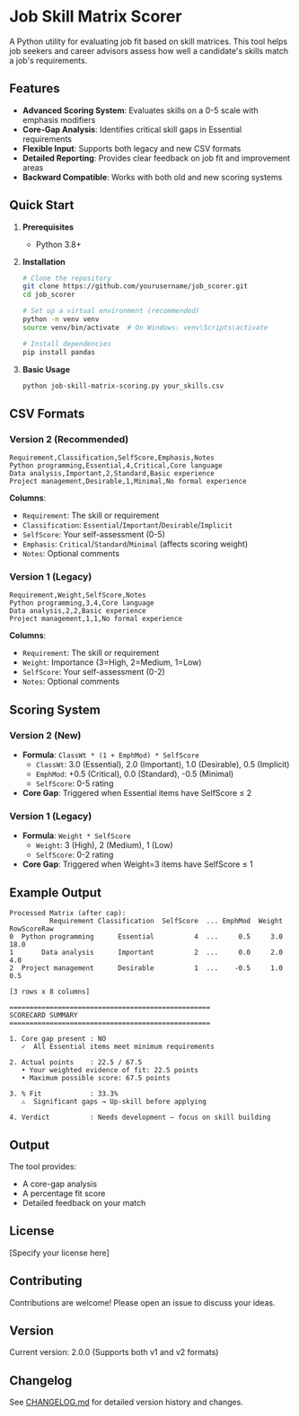 # Job Skill Matrix Scorer

A Python utility for evaluating job fit based on skill matrices. This tool helps job seekers and career advisors assess how well a candidate's skills match a job's requirements.

## Features

- **Advanced Scoring System**: Evaluates skills on a 0-5 scale with emphasis modifiers
- **Core-Gap Analysis**: Identifies critical skill gaps in Essential requirements
- **Flexible Input**: Supports both legacy and new CSV formats
- **Detailed Reporting**: Provides clear feedback on job fit and improvement areas
- **Backward Compatible**: Works with both old and new scoring systems

## Quick Start

1. **Prerequisites**
   - Python 3.8+

2. **Installation**
   ```bash
   # Clone the repository
   git clone https://github.com/yourusername/job_scorer.git
   cd job_scorer
   
   # Set up a virtual environment (recommended)
   python -m venv venv
   source venv/bin/activate  # On Windows: venv\Scripts\activate
   
   # Install dependencies
   pip install pandas
   ```

3. **Basic Usage**
   ```bash
   python job-skill-matrix-scoring.py your_skills.csv
   ```

## CSV Formats

### Version 2 (Recommended)
```csv
Requirement,Classification,SelfScore,Emphasis,Notes
Python programming,Essential,4,Critical,Core language
Data analysis,Important,2,Standard,Basic experience
Project management,Desirable,1,Minimal,No formal experience
```

**Columns**:
- `Requirement`: The skill or requirement
- `Classification`: `Essential`/`Important`/`Desirable`/`Implicit`
- `SelfScore`: Your self-assessment (0-5)
- `Emphasis`: `Critical`/`Standard`/`Minimal` (affects scoring weight)
- `Notes`: Optional comments

### Version 1 (Legacy)
```csv
Requirement,Weight,SelfScore,Notes
Python programming,3,4,Core language
Data analysis,2,2,Basic experience
Project management,1,1,No formal experience
```

**Columns**:
- `Requirement`: The skill or requirement
- `Weight`: Importance (3=High, 2=Medium, 1=Low)
- `SelfScore`: Your self-assessment (0-2)
- `Notes`: Optional comments

## Scoring System

### Version 2 (New)
- **Formula**: `ClassWt * (1 + EmphMod) * SelfScore`
  - `ClassWt`: 3.0 (Essential), 2.0 (Important), 1.0 (Desirable), 0.5 (Implicit)
  - `EmphMod`: +0.5 (Critical), 0.0 (Standard), -0.5 (Minimal)
  - `SelfScore`: 0-5 rating
- **Core Gap**: Triggered when Essential items have SelfScore ≤ 2

### Version 1 (Legacy)
- **Formula**: `Weight * SelfScore`
  - `Weight`: 3 (High), 2 (Medium), 1 (Low)
  - `SelfScore`: 0-2 rating
- **Core Gap**: Triggered when Weight=3 items have SelfScore ≤ 1

## Example Output

```
Processed Matrix (after cap):
          Requirement Classification  SelfScore  ... EmphMod  Weight  RowScoreRaw
0  Python programming      Essential          4  ...     0.5     3.0         18.0
1       Data analysis      Important          2  ...     0.0     2.0          4.0
2  Project management      Desirable          1  ...    -0.5     1.0          0.5

[3 rows x 8 columns]

==================================================
SCORECARD SUMMARY
==================================================

1. Core gap present : NO
   ✓  All Essential items meet minimum requirements

2. Actual points    : 22.5 / 67.5
   • Your weighted evidence of fit: 22.5 points
   • Maximum possible score: 67.5 points

3. % Fit            : 33.3%
   ⚠️  Significant gaps → Up-skill before applying

4. Verdict          : Needs development — focus on skill building
```

## Output

The tool provides:
- A core-gap analysis
- A percentage fit score
- Detailed feedback on your match

## License

[Specify your license here]

## Contributing

Contributions are welcome! Please open an issue to discuss your ideas.

## Version

Current version: 2.0.0 (Supports both v1 and v2 formats)

## Changelog

See [CHANGELOG.md](CHANGELOG.md) for detailed version history and changes.
